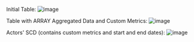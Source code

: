 Initial Table:
![image](https://github.com/user-attachments/assets/334c6a3d-8977-404b-bfe5-d2102ecd2be8)

Table with ARRAY Aggregated Data and Custom Metrics:
![image](https://github.com/user-attachments/assets/99691815-3635-41f8-9f77-b30e330b3738)



Actors' SCD (contains custom metrics and start and end dates):
![image](https://github.com/user-attachments/assets/e0f0927e-ef36-4069-bba4-5fe83b33a706)
